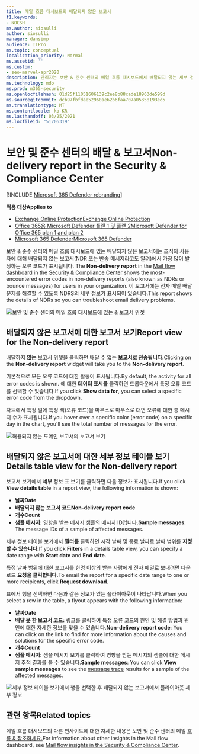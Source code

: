 ```yaml
---
title: 메일 흐름 대시보드의 배달되지 않은 보고서
f1.keywords:
- NOCSH
ms.author: siosulli
author: siosulli
manager: dansimp
audience: ITPro
ms.topic: conceptual
localization_priority: Normal
ms.assetid: ''
ms.custom:
- seo-marvel-apr2020
description: 관리자는 보안 & 준수 센터의 메일 흐름 대시보드에서 배달되지 않는 세부 정보 보고서를 사용하여 조직의 보낸 사람으로부터 배달되지 않는 보고서(NDR 또는 반송 메시지라고도 알려)에서 가장 자주 발생하는 오류 코드를 모니터링하는 방법을 배울 수 있습니다.
ms.technology: mdo
ms.prod: m365-security
ms.openlocfilehash: 01d25f11051606139c2ee8b88cade18963de599d
ms.sourcegitcommit: dcb97fbfdae52960ae62b6faa707a05358193ed5
ms.translationtype: MT
ms.contentlocale: ko-KR
ms.lasthandoff: 03/25/2021
ms.locfileid: "51206319"
---
```

# <a name="non-delivery-report-in-the-security--compliance-center"></a><span data-ttu-id="97b42-103">보안 및 준수 센터의 배달 & 보고서</span><span class="sxs-lookup"><span data-stu-id="97b42-103">Non-delivery report in the Security & Compliance Center</span></span>

[!INCLUDE [Microsoft 365 Defender rebranding](../includes/microsoft-defender-for-office.md)]

<span data-ttu-id="97b42-104">**적용 대상**</span><span class="sxs-lookup"><span data-stu-id="97b42-104">**Applies to**</span></span>
- [<span data-ttu-id="97b42-105">Exchange Online Protection</span><span class="sxs-lookup"><span data-stu-id="97b42-105">Exchange Online Protection</span></span>](exchange-online-protection-overview.md)
- [<span data-ttu-id="97b42-106">Office 365용 Microsoft Defender 플랜 1 및 플랜 2</span><span class="sxs-lookup"><span data-stu-id="97b42-106">Microsoft Defender for Office 365 plan 1 and plan 2</span></span>](defender-for-office-365.md)
- [<span data-ttu-id="97b42-107">Microsoft 365 Defender</span><span class="sxs-lookup"><span data-stu-id="97b42-107">Microsoft 365 Defender</span></span>](../defender/microsoft-365-defender.md)

<span data-ttu-id="97b42-108">보안  & 준수 센터의 메일 흐름 [](https://protection.office.com) 대시보드에 있는 배달되지 않은 보고서에는 조직의 사용자에 대해 배달되지 않는 보고서(NDR 또는 반송 메시지라고도 알려)에서 가장 많이 발생하는 오류 코드가 표시됩니다. [](mail-flow-insights-v2.md)</span><span class="sxs-lookup"><span data-stu-id="97b42-108">The **Non-delivery report** in the [Mail flow dashboard](mail-flow-insights-v2.md) in the [Security & Compliance Center](https://protection.office.com) shows the most-encountered error codes in non-delivery reports (also known as NDRs or bounce messages) for users in your organization.</span></span> <span data-ttu-id="97b42-109">이 보고서에는 전자 메일 배달 문제를 해결할 수 있도록 NDRS의 세부 정보가 표시되어 있습니다.</span><span class="sxs-lookup"><span data-stu-id="97b42-109">This report shows the details of NDRs so you can troubleshoot email delivery problems.</span></span>

![보안 및 준수 센터의 메일 흐름 대시보드에 있는 & 보고서 위젯](../../media/mfi-non-delivery-report-widget.png)

## <a name="report-view-for-the-non-delivery-report"></a><span data-ttu-id="97b42-111">배달되지 않은 보고서에 대한 보고서 보기</span><span class="sxs-lookup"><span data-stu-id="97b42-111">Report view for the Non-delivery report</span></span>

<span data-ttu-id="97b42-112">배달하지 **않는** 보고서 위젯을 클릭하면 배달 수 없는 **보고서로 전송됩니다.**</span><span class="sxs-lookup"><span data-stu-id="97b42-112">Clicking on the **Non-delivery report** widget will take you to the **Non-delivery report**.</span></span>

<span data-ttu-id="97b42-113">기본적으로 모든 오류 코드에 대한 활동이 표시됩니다.</span><span class="sxs-lookup"><span data-stu-id="97b42-113">By default, the activity for all error codes is shown.</span></span> <span data-ttu-id="97b42-114">에 대한 **데이터 표시를** 클릭하면 드롭다운에서 특정 오류 코드를 선택할 수 있습니다.</span><span class="sxs-lookup"><span data-stu-id="97b42-114">If you click **Show data for**, you can select a specific error code from the dropdown.</span></span>

<span data-ttu-id="97b42-115">차트에서 특정 일에 특정 색(오류 코드)을 마우스로 마우스로 대면 오류에 대한 총 메시지 수가 표시됩니다.</span><span class="sxs-lookup"><span data-stu-id="97b42-115">If you hover over a specific color (error code) on a specific day in the chart, you'll see the total number of messages for the error.</span></span>

![허용되지 않는 도메인 보고서의 보고서 보기](../../media/mfi-non-delivery-report-overview-view.png)

## <a name="details-table-view-for-the-non-delivery-report"></a><span data-ttu-id="97b42-117">배달되지 않은 보고서에 대한 세부 정보 테이블 보기</span><span class="sxs-lookup"><span data-stu-id="97b42-117">Details table view for the Non-delivery report</span></span>

<span data-ttu-id="97b42-118">보고서 보기에서 **세부** 정보 표 보기를 클릭하면 다음 정보가 표시됩니다.</span><span class="sxs-lookup"><span data-stu-id="97b42-118">If you click **View details table** in a report view, the following information is shown:</span></span>

- <span data-ttu-id="97b42-119">**날짜**</span><span class="sxs-lookup"><span data-stu-id="97b42-119">**Date**</span></span>
- <span data-ttu-id="97b42-120">**배달되지 않는 보고서 코드**</span><span class="sxs-lookup"><span data-stu-id="97b42-120">**Non-delivery report code**</span></span>
- <span data-ttu-id="97b42-121">**개수**</span><span class="sxs-lookup"><span data-stu-id="97b42-121">**Count**</span></span>
- <span data-ttu-id="97b42-122">**샘플 메시지:** 영향을 받는 메시지 샘플의 메시지 ID입니다.</span><span class="sxs-lookup"><span data-stu-id="97b42-122">**Sample messages**: The message IDs of a sample of affected messages.</span></span>

<span data-ttu-id="97b42-123">세부 정보 테이블 보기에서 **필터를** 클릭하면 시작 날짜  및 종료 날짜로 날짜 범위를 **지정할 수 있습니다.**</span><span class="sxs-lookup"><span data-stu-id="97b42-123">If you click **Filters** in a details table view, you can specify a date range with **Start date** and **End date**.</span></span>

<span data-ttu-id="97b42-124">특정 날짜 범위에 대한 보고서를 한명 이상의 받는 사람에게 전자 메일로 보내려면 다운로드 **요청을 클릭합니다.**</span><span class="sxs-lookup"><span data-stu-id="97b42-124">To email the report for a specific date range to one or more recipients, click **Request download**.</span></span>

<span data-ttu-id="97b42-125">표에서 행을 선택하면 다음과 같은 정보가 있는 플라이아웃이 나타납니다.</span><span class="sxs-lookup"><span data-stu-id="97b42-125">When you select a row in the table, a flyout appears with the following information:</span></span>

- <span data-ttu-id="97b42-126">**날짜**</span><span class="sxs-lookup"><span data-stu-id="97b42-126">**Date**</span></span>
- <span data-ttu-id="97b42-127">**배달 못 한 보고서 코드:** 링크를 클릭하여 특정 오류 코드의 원인 및 해결 방법과 원인에 대한 자세한 정보를 찾을 수 있습니다.</span><span class="sxs-lookup"><span data-stu-id="97b42-127">**Non-delivery report code**: You can click on the link to find for more information about the causes and solutions for the specific error code.</span></span>
- <span data-ttu-id="97b42-128">**개수**</span><span class="sxs-lookup"><span data-stu-id="97b42-128">**Count**</span></span>
- <span data-ttu-id="97b42-129">**샘플 메시지:** 샘플  메시지 보기를 클릭하여 [](message-trace-scc.md) 영향을 받는 메시지의 샘플에 대한 메시지 추적 결과를 볼 수 있습니다.</span><span class="sxs-lookup"><span data-stu-id="97b42-129">**Sample messages**: You can click **View sample messages** to see the [message trace](message-trace-scc.md) results for a sample of the affected messages.</span></span>

![세부 정보 테이블 보기에서 행을 선택한 후 배달되지 않는 보고서에서 플라이아웃 세부 정보](../../media/mfi-non-delivery-report-details-flyout.png)

## <a name="related-topics"></a><span data-ttu-id="97b42-131">관련 항목</span><span class="sxs-lookup"><span data-stu-id="97b42-131">Related topics</span></span>

<span data-ttu-id="97b42-132">메일 흐름 대시보드의 다른 인사이트에 대한 자세한 내용은 보안 및 준수 센터의 메일 [흐름 & 참조하세요.](mail-flow-insights-v2.md)</span><span class="sxs-lookup"><span data-stu-id="97b42-132">For information about other insights in the Mail flow dashboard, see [Mail flow insights in the Security & Compliance Center](mail-flow-insights-v2.md).</span></span>
